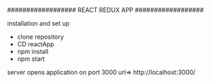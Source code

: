 ##################  REACT REDUX APP ##################

installation and set up
* clone repository
* CD reactApp
* npm install
* npm start


server opens application on port 3000
url=> http://localhost:3000/
